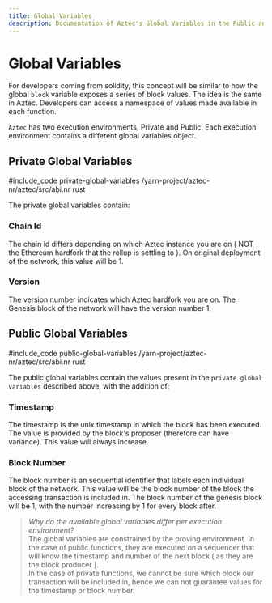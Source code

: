 ```yaml
---
title: Global Variables
description: Documentation of Aztec's Global Variables in the Public and Private Contexts
---
```


# Global Variables
For developers coming from solidity, this concept will be similar to how the global `block` variable exposes a series of block values. The idea is the same in Aztec. Developers can access a namespace of values made available in each function. 

`Aztec` has two execution environments, Private and Public. Each execution environment contains a different global variables object. 

## Private Global Variables 
#include_code private-global-variables /yarn-project/aztec-nr/aztec/src/abi.nr rust

The private global variables contain:
### Chain Id
The chain id differs depending on which Aztec instance you are on ( NOT the Ethereum hardfork that the rollup is settling to ). On original deployment of the network, this value will be 1.

### Version
The version number indicates which Aztec hardfork you are on. The Genesis block of the network will have the version number 1.

## Public Global Variables
#include_code public-global-variables /yarn-project/aztec-nr/aztec/src/abi.nr rust

The public global variables contain the values present in the `private global variables` described above, with the addition of:

### Timestamp
The timestamp is the unix timestamp in which the block has been executed. The value is provided by the block's proposer (therefore can have variance). This value will always increase.

### Block Number
The block number is an sequential identifier that labels each individual block of the network. This value will be the block number of the block the accessing transaction is included in.
The block number of the genesis block will be 1, with the number increasing by 1 for every block after.

> *Why do the available global variables differ per execution environment?*  
> The global variables are constrained by the proving environment. In the case of public functions, they are executed on a sequencer that will know the timestamp and number of the next block ( as they are the block producer ).  
> In the case of private functions, we cannot be sure which block our transaction will be included in, hence we can not guarantee values for the timestamp or block number.
